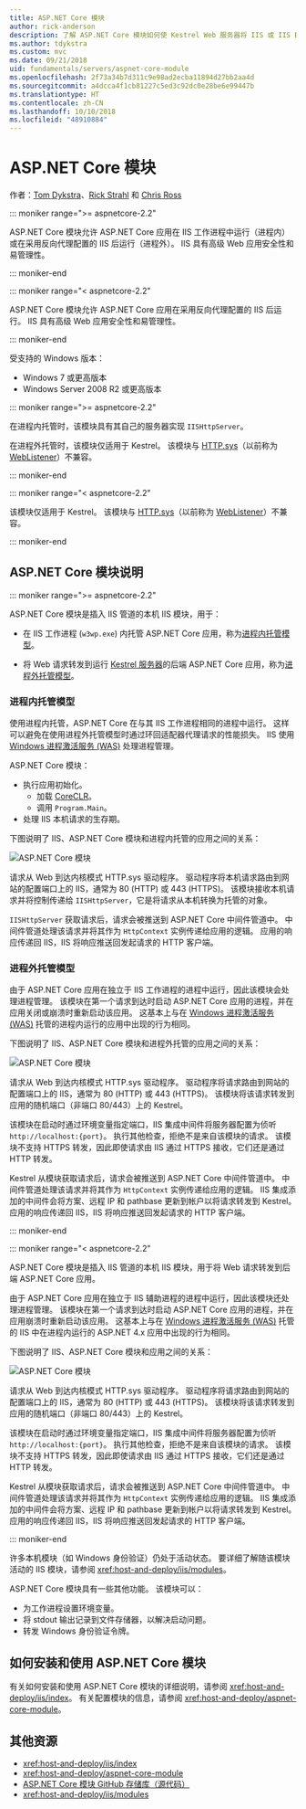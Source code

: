 ```yaml
---
title: ASP.NET Core 模块
author: rick-anderson
description: 了解 ASP.NET Core 模块如何使 Kestrel Web 服务器将 IIS 或 IIS Express 用作反向代理服务器。
ms.author: tdykstra
ms.custom: mvc
ms.date: 09/21/2018
uid: fundamentals/servers/aspnet-core-module
ms.openlocfilehash: 2f73a34b7d311c9e98ad2ecba11894d27bb2aa4d
ms.sourcegitcommit: a4dcca4f1cb81227c5ed3c92dc0e28be6e99447b
ms.translationtype: HT
ms.contentlocale: zh-CN
ms.lasthandoff: 10/10/2018
ms.locfileid: "48910884"
---
```

# <a name="aspnet-core-module"></a>ASP.NET Core 模块

作者：[Tom Dykstra](https://github.com/tdykstra)、[Rick Strahl](https://github.com/RickStrahl) 和 [Chris Ross](https://github.com/Tratcher)

::: moniker range=">= aspnetcore-2.2"

ASP.NET Core 模块允许 ASP.NET Core 应用在 IIS 工作进程中运行（进程内）或在采用反向代理配置的 IIS 后运行（进程外）。 IIS 具有高级 Web 应用安全性和易管理性。

::: moniker-end

::: moniker range="< aspnetcore-2.2"

ASP.NET Core 模块允许 ASP.NET Core 应用在采用反向代理配置的 IIS 后运行。 IIS 具有高级 Web 应用安全性和易管理性。

::: moniker-end

受支持的 Windows 版本：

* Windows 7 或更高版本
* Windows Server 2008 R2 或更高版本

::: moniker range=">= aspnetcore-2.2"

在进程内托管时，该模块具有其自己的服务器实现 `IISHttpServer`。

在进程外托管时，该模块仅适用于 Kestrel。 该模块与 [HTTP.sys](xref:fundamentals/servers/httpsys)（以前称为 [WebListener](xref:fundamentals/servers/weblistener)）不兼容。

::: moniker-end

::: moniker range="< aspnetcore-2.2"

该模块仅适用于 Kestrel。 该模块与 [HTTP.sys](xref:fundamentals/servers/httpsys)（以前称为 [WebListener](xref:fundamentals/servers/weblistener)）不兼容。

::: moniker-end

## <a name="aspnet-core-module-description"></a>ASP.NET Core 模块说明

::: moniker range=">= aspnetcore-2.2"

ASP.NET Core 模块是插入 IIS 管道的本机 IIS 模块，用于：

* 在 IIS 工作进程 (`w3wp.exe`) 内托管 ASP.NET Core 应用，称为[进程内托管模型](#in-process-hosting-model)。

* 将 Web 请求转发到运行 [Kestrel 服务器](xref:fundamentals/servers/kestrel)的后端 ASP.NET Core 应用，称为[进程外托管模型](#out-of-process-hosting-model)。

### <a name="in-process-hosting-model"></a>进程内托管模型

使用进程内托管，ASP.NET Core 在与其 IIS 工作进程相同的进程中运行。 这样可以避免在使用进程外托管模型时通过环回适配器代理请求的性能损失。 IIS 使用 [Windows 进程激活服务 (WAS)](/iis/manage/provisioning-and-managing-iis/features-of-the-windows-process-activation-service-was) 处理进程管理。

ASP.NET Core 模块：

* 执行应用初始化。
  * 加载 [CoreCLR](/dotnet/standard/glossary#coreclr)。
  * 调用 `Program.Main`。
* 处理 IIS 本机请求的生存期。

下图说明了 IIS、ASP.NET Core 模块和进程内托管的应用之间的关系：

![ASP.NET Core 模块](aspnet-core-module/_static/ancm-inprocess.png)

请求从 Web 到达内核模式 HTTP.sys 驱动程序。 驱动程序将本机请求路由到网站的配置端口上的 IIS，通常为 80 (HTTP) 或 443 (HTTPS)。 该模块接收本机请求并将控制传递给 `IISHttpServer`，它是将请求从本机转换为托管的对象。

`IISHttpServer` 获取请求后，请求会被推送到 ASP.NET Core 中间件管道中。 中间件管道处理该请求并将其作为 `HttpContext` 实例传递给应用的逻辑。 应用的响应传递回 IIS，IIS 将响应推送回发起请求的 HTTP 客户端。

### <a name="out-of-process-hosting-model"></a>进程外托管模型

由于 ASP.NET Core 应用在独立于 IIS 工作进程的进程中运行，因此该模块会处理进程管理。 该模块在第一个请求到达时启动 ASP.NET Core 应用的进程，并在应用关闭或崩溃时重新启动该应用。 这基本上与在 [Windows 进程激活服务 (WAS)](/iis/manage/provisioning-and-managing-iis/features-of-the-windows-process-activation-service-was) 托管的进程内运行的应用中出现的行为相同。

下图说明了 IIS、ASP.NET Core 模块和进程外托管的应用之间的关系：

![ASP.NET Core 模块](aspnet-core-module/_static/ancm-outofprocess.png)

请求从 Web 到达内核模式 HTTP.sys 驱动程序。 驱动程序将请求路由到网站的配置端口上的 IIS，通常为 80 (HTTP) 或 443 (HTTPS)。 该模块将该请求转发到应用的随机端口（非端口 80/443）上的 Kestrel。

该模块在启动时通过环境变量指定端口，IIS 集成中间件将服务器配置为侦听 `http://localhost:{port}`。 执行其他检查，拒绝不是来自该模块的请求。 该模块不支持 HTTPS 转发，因此即使请求由 IIS 通过 HTTPS 接收，它们还是通过 HTTP 转发。

Kestrel 从模块获取请求后，请求会被推送到 ASP.NET Core 中间件管道中。 中间件管道处理该请求并将其作为 `HttpContext` 实例传递给应用的逻辑。 IIS 集成添加的中间件会将方案、远程 IP 和 pathbase 更新到帐户以将请求转发到 Kestrel。 应用的响应传递回 IIS，IIS 将响应推送回发起请求的 HTTP 客户端。

::: moniker-end

::: moniker range="< aspnetcore-2.2"

ASP.NET Core 模块是插入 IIS 管道的本机 IIS 模块，用于将 Web 请求转发到后端 ASP.NET Core 应用。

由于 ASP.NET Core 应用在独立于 IIS 辅助进程的进程中运行，因此该模块还处理进程管理。 该模块在第一个请求到达时启动 ASP.NET Core 应用的进程，并在应用崩溃时重新启动该应用。 这基本上与在 [Windows 进程激活服务 (WAS)](/iis/manage/provisioning-and-managing-iis/features-of-the-windows-process-activation-service-was) 托管的 IIS 中在进程内运行的 ASP.NET 4.x 应用中出现的行为相同。

下图说明了 IIS、ASP.NET Core 模块和应用之间的关系：

![ASP.NET Core 模块](aspnet-core-module/_static/ancm-outofprocess.png)

请求从 Web 到达内核模式 HTTP.sys 驱动程序。 驱动程序将请求路由到网站的配置端口上的 IIS，通常为 80 (HTTP) 或 443 (HTTPS)。 该模块将该请求转发到应用的随机端口（非端口 80/443）上的 Kestrel。

该模块在启动时通过环境变量指定端口，IIS 集成中间件将服务器配置为侦听 `http://localhost:{port}`。 执行其他检查，拒绝不是来自该模块的请求。 该模块不支持 HTTPS 转发，因此即使请求由 IIS 通过 HTTPS 接收，它们还是通过 HTTP 转发。

Kestrel 从模块获取请求后，请求会被推送到 ASP.NET Core 中间件管道中。 中间件管道处理该请求并将其作为 `HttpContext` 实例传递给应用的逻辑。 IIS 集成添加的中间件会将方案、远程 IP 和 pathbase 更新到帐户以将请求转发到 Kestrel。 应用的响应传递回 IIS，IIS 将响应推送回发起请求的 HTTP 客户端。

::: moniker-end

许多本机模块（如 Windows 身份验证）仍处于活动状态。 要详细了解随该模块活动的 IIS 模块，请参阅 <xref:host-and-deploy/iis/modules>。

ASP.NET Core 模块具有一些其他功能。 该模块可以：

* 为工作进程设置环境变量。
* 将 stdout 输出记录到文件存储器，以解决启动问题。
* 转发 Windows 身份验证令牌。

## <a name="how-to-install-and-use-the-aspnet-core-module"></a>如何安装和使用 ASP.NET Core 模块

有关如何安装和使用 ASP.NET Core 模块的详细说明，请参阅 <xref:host-and-deploy/iis/index>。 有关配置模块的信息，请参阅 <xref:host-and-deploy/aspnet-core-module>。

## <a name="additional-resources"></a>其他资源

* <xref:host-and-deploy/iis/index>
* <xref:host-and-deploy/aspnet-core-module>
* [ASP.NET Core 模块 GitHub 存储库（源代码）](https://github.com/aspnet/AspNetCoreModule)
* <xref:host-and-deploy/iis/modules>
